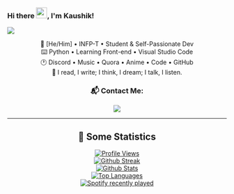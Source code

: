### Hi there <img src="https://media.giphy.com/media/hvRJCLFzcasrR4ia7z/giphy.gif" width="25px">, I'm Kaushik!
<img src= ./media//banner.gif> <!-- Banner Here-->
<div align="center">
<p>
🎨 [He/Him] • INFP-T • Student & Self-Passionate Dev <br>
⌨️ Python • Learning Front-end • Visual Studio Code <br>
🕐 Discord • Music • Quora • Anime • Code • GitHub <br>
🤝 I read, I write; I think, I dream; I talk, I listen. <br>

### 📬 Contact Me: <br>
<img align="middle" src="https://discord.c99.nl/widget/theme-2/737903565313409095.png">
</p>

<hr>
<p>
<h2> 🔖 Some Statistics </h2>
<a href="https://github.com/TheKaushikGoswami">

![Profile Views](https://komarev.com/ghpvc/?username=TheKaushikGoswami&style=flat-square&color=c322fe) <br>
![Github Streak](https://github-readme-streak-stats.herokuapp.com/?user=thekaushikgoswami&background=0D1117&currStreakLabel=FFFFFF&currStreakNum=FFFFFF&sideNums=FFFFFF&sideLabels=FFFFFF&dates=FFFFFF&fire=c322fe&ring=c322fe&hide_border=true) <br>
![Github Stats](https://github-readme-stats.vercel.app/api?username=TheKaushikGoswami&include_all_commits=true&show_icons=true&count_private=true&show_owner=true&bg_color=0D1117&text_color=FFFFFF&icon_color=c322fe&title_color=FFFFFF&hide_border=true&hide=issues,prs) <br>
![Top Languages](https://github-readme-stats.vercel.app/api/top-langs/?username=TheKaushikGoswami&show_icons=true&bg_color=0D1117&text_color=FFFFFF&title_color=FFFFFF&layout=compact&hide_border=true) <br>
</a>
<a href="https://open.spotify.com/user/rwu8m7m34mit13j931l5618p5">
![Spotify recently played](https://spotify-recently-played-readme.vercel.app/api?user=rwu8m7m34mit13j931l5618p5&count=1)
</a>
</p>
</div>